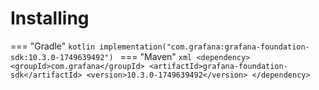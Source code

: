 # Installing

=== "Gradle"
    ```kotlin
    implementation("com.grafana:grafana-foundation-sdk:10.3.0-1749639492")
    ```
=== "Maven"
    ```xml
    <dependency>
        <groupId>com.grafana</groupId>
        <artifactId>grafana-foundation-sdk</artifactId>
        <version>10.3.0-1749639492</version>
    </dependency>
    ```
